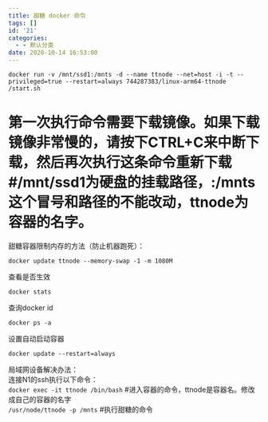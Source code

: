 ```yaml
---
title: 甜糖 docker 命令
tags: []
id: '21'
categories:
  - - 默认分类
date: 2020-10-14 16:53:00
---
```


`docker run -v /mnt/ssd1:/mnts -d --name ttnode --net=host -i -t --privileged=true --restart=always 744287383/linux-arm64-ttnode /start.sh`

# 第一次执行命令需要下载镜像。如果下载镜像非常慢的，请按下CTRL+C来中断下载，然后再次执行这条命令重新下载 #/mnt/ssd1为硬盘的挂载路径，:/mnts这个冒号和路径的不能改动，ttnode为容器的名字。

甜糖容器限制内存的方法（防止机器跑死）：

```
docker update ttnode --memory-swap -1 -m 1080M  
```

查看是否生效

```
docker stats
```

查询docker id

```
docker ps -a
```

设置自动启动容器

```
docker update --restart=always
```

局域网设备解决办法：  
连接N1的ssh执行以下命令：  
`docker exec -it ttnode /bin/bash` #进入容器的命令，ttnode是容器名。修改成自己的容器的名字  
`/usr/node/ttnode -p /mnts` #执行甜糖的命令